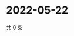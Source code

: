# 2022-05-22

共 0 条

<!-- BEGIN WEIBO -->
<!-- 最后更新时间 Sun May 22 2022 07:16:01 GMT+0800 (China Standard Time) -->

<!-- END WEIBO -->
